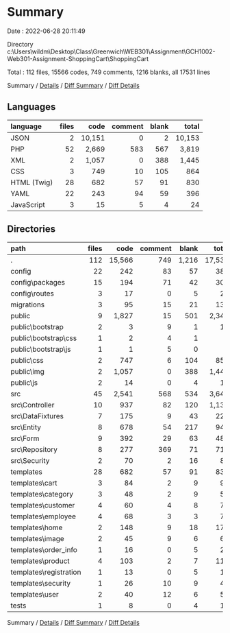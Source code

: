 # Summary

Date : 2022-06-28 20:11:49

Directory c:\\Users\\wildm\\Desktop\\Class\\Greenwich\\WEB301\\Assignment\\GCH1002-Web301-Assignment-ShoppingCart\\ShoppingCart

Total : 112 files,  15566 codes, 749 comments, 1216 blanks, all 17531 lines

Summary / [Details](details.md) / [Diff Summary](diff.md) / [Diff Details](diff-details.md)

## Languages
| language | files | code | comment | blank | total |
| :--- | ---: | ---: | ---: | ---: | ---: |
| JSON | 2 | 10,151 | 0 | 2 | 10,153 |
| PHP | 52 | 2,669 | 583 | 567 | 3,819 |
| XML | 2 | 1,057 | 0 | 388 | 1,445 |
| CSS | 3 | 749 | 10 | 105 | 864 |
| HTML (Twig) | 28 | 682 | 57 | 91 | 830 |
| YAML | 22 | 243 | 94 | 59 | 396 |
| JavaScript | 3 | 15 | 5 | 4 | 24 |

## Directories
| path | files | code | comment | blank | total |
| :--- | ---: | ---: | ---: | ---: | ---: |
| . | 112 | 15,566 | 749 | 1,216 | 17,531 |
| config | 22 | 242 | 83 | 57 | 382 |
| config\\packages | 15 | 194 | 71 | 42 | 307 |
| config\\routes | 3 | 17 | 0 | 5 | 22 |
| migrations | 3 | 95 | 15 | 21 | 131 |
| public | 9 | 1,827 | 15 | 501 | 2,343 |
| public\\bootstrap | 2 | 3 | 9 | 1 | 13 |
| public\\bootstrap\\css | 1 | 2 | 4 | 1 | 7 |
| public\\bootstrap\\js | 1 | 1 | 5 | 0 | 6 |
| public\\css | 2 | 747 | 6 | 104 | 857 |
| public\\img | 2 | 1,057 | 0 | 388 | 1,445 |
| public\\js | 2 | 14 | 0 | 4 | 18 |
| src | 45 | 2,541 | 568 | 534 | 3,643 |
| src\\Controller | 10 | 937 | 82 | 120 | 1,139 |
| src\\DataFixtures | 7 | 175 | 9 | 43 | 227 |
| src\\Entity | 8 | 678 | 54 | 217 | 949 |
| src\\Form | 9 | 392 | 29 | 63 | 484 |
| src\\Repository | 8 | 277 | 369 | 71 | 717 |
| src\\Security | 2 | 70 | 2 | 16 | 88 |
| templates | 28 | 682 | 57 | 91 | 830 |
| templates\\cart | 3 | 84 | 2 | 9 | 95 |
| templates\\category | 3 | 48 | 2 | 9 | 59 |
| templates\\customer | 4 | 60 | 4 | 8 | 72 |
| templates\\employee | 4 | 68 | 3 | 3 | 74 |
| templates\\home | 2 | 148 | 9 | 18 | 175 |
| templates\\image | 2 | 45 | 9 | 6 | 60 |
| templates\\order_info | 1 | 16 | 0 | 5 | 21 |
| templates\\product | 4 | 103 | 2 | 7 | 112 |
| templates\\registration | 1 | 13 | 0 | 5 | 18 |
| templates\\security | 1 | 26 | 10 | 9 | 45 |
| templates\\user | 2 | 40 | 12 | 6 | 58 |
| tests | 1 | 8 | 0 | 4 | 12 |

Summary / [Details](details.md) / [Diff Summary](diff.md) / [Diff Details](diff-details.md)
